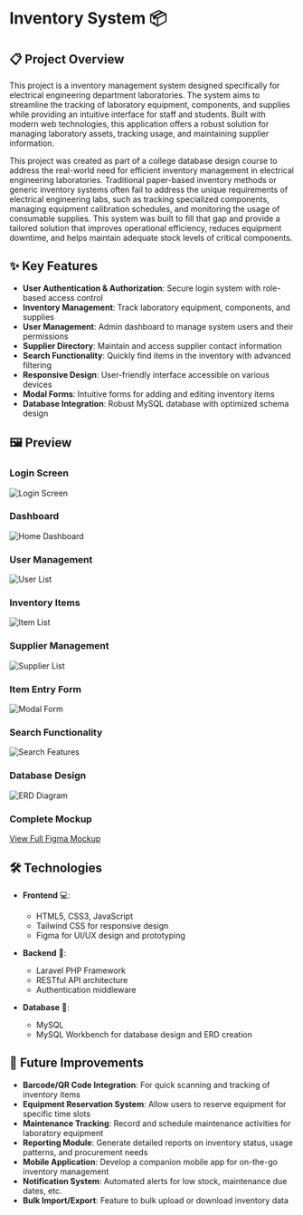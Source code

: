 # Inventory System 📦

## 📋 Project Overview
This project is a inventory management system designed specifically for electrical engineering department laboratories. The system aims to streamline the tracking of laboratory equipment, components, and supplies while providing an intuitive interface for staff and students. Built with modern web technologies, this application offers a robust solution for managing laboratory assets, tracking usage, and maintaining supplier information.

This project was created as part of a college database design course to address the real-world need for efficient inventory management in electrical engineering laboratories. Traditional paper-based inventory methods or generic inventory systems often fail to address the unique requirements of electrical engineering labs, such as tracking specialized components, managing equipment calibration schedules, and monitoring the usage of consumable supplies. This system was built to fill that gap and provide a tailored solution that improves operational efficiency, reduces equipment downtime, and helps maintain adequate stock levels of critical components.

## ✨ Key Features
- **User Authentication & Authorization**: Secure login system with role-based access control
- **Inventory Management**: Track laboratory equipment, components, and supplies
- **User Management**: Admin dashboard to manage system users and their permissions
- **Supplier Directory**: Maintain and access supplier contact information
- **Search Functionality**: Quickly find items in the inventory with advanced filtering
- **Responsive Design**: User-friendly interface accessible on various devices
- **Modal Forms**: Intuitive forms for adding and editing inventory items
- **Database Integration**: Robust MySQL database with optimized schema design

## 🖼️ Preview

### Login Screen
![Login Screen](assets/login.png)

### Dashboard
![Home Dashboard](assets/home.png)

### User Management
![User List](assets/daftar_user.png)

### Inventory Items
![Item List](assets/daftar_barang.png)

### Supplier Management
![Supplier List](assets/supplier.png)

### Item Entry Form
![Modal Form](assets/modal_form.png)

### Search Functionality
![Search Features](assets/search_features.png)

### Database Design
![ERD Diagram](assets/erd.png)

### Complete Mockup
[View Full Figma Mockup](https://drive.google.com/file/d/1kogj5yKyyR48F4PgfXbCA97CmMayh413/view?usp=sharing)

## 🛠️ Technologies
- **Frontend** 💻:
  - HTML5, CSS3, JavaScript
  - Tailwind CSS for responsive design
  - Figma for UI/UX design and prototyping

- **Backend** 🔧:
  - Laravel PHP Framework
  - RESTful API architecture
  - Authentication middleware

- **Database** 💾:
  - MySQL
  - MySQL Workbench for database design and ERD creation

## 🚀 Future Improvements
- **Barcode/QR Code Integration**: For quick scanning and tracking of inventory items
- **Equipment Reservation System**: Allow users to reserve equipment for specific time slots
- **Maintenance Tracking**: Record and schedule maintenance activities for laboratory equipment
- **Reporting Module**: Generate detailed reports on inventory status, usage patterns, and procurement needs
- **Mobile Application**: Develop a companion mobile app for on-the-go inventory management
- **Notification System**: Automated alerts for low stock, maintenance due dates, etc.
- **Bulk Import/Export**: Feature to bulk upload or download inventory data
